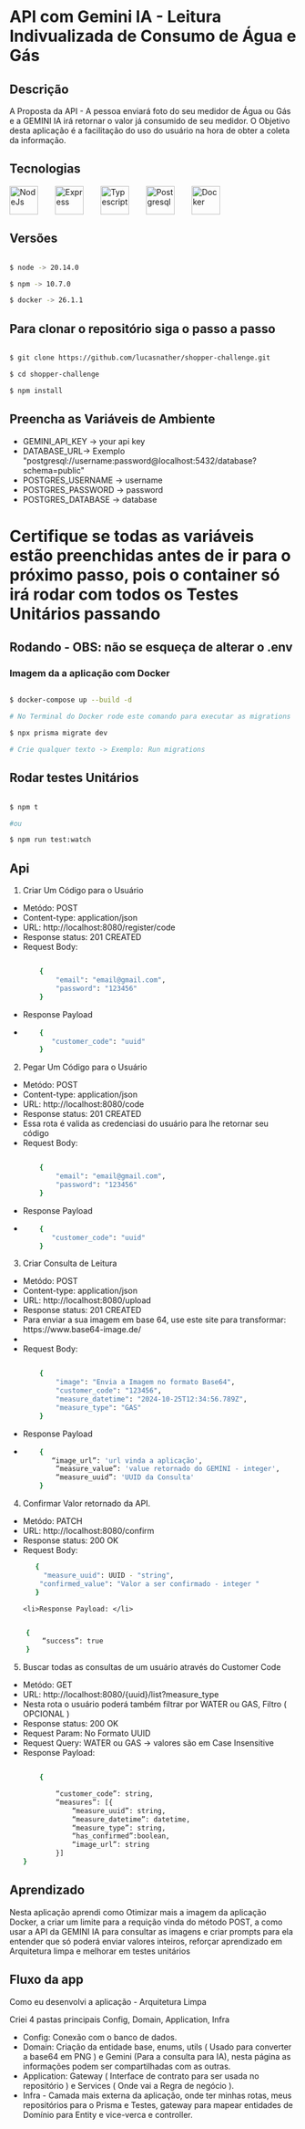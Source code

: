 # API com Gemini IA - Leitura Indivualizada de Consumo de Água e Gás

## Descrição

<p> A Proposta da API - A pessoa enviará foto do seu medidor de Água ou Gás e a GEMINI IA irá retornar 
o valor já consumido de seu medidor. O Objetivo desta aplicação é a facilitação do uso do usuário na hora de obter a coleta da informação.
</p>

## Tecnologias 

<div style="display: flex; gap: 30px;">
    <img alt="NodeJs" src="./assets/node-js.png" style="width:50px;">
    <img alt="Express" src="./assets/express.png" style="width:50px;">
    <img alt="Typescript" src="./assets/typescript.png" style="width:50px;">
    <img alt="Postgresql" src="./assets/postgre.png" style="width:50px;">
    <img alt="Docker" src="./assets/docker.png" style="width:50px;">
</div>

## Versões

```bash

$ node -> 20.14.0

$ npm -> 10.7.0

$ docker -> 26.1.1

```

## Para clonar o repositório siga o passo a passo


```bash

$ git clone https://github.com/lucasnather/shopper-challenge.git

$ cd shopper-challenge

$ npm install

```

## Preencha as Variáveis de Ambiente

- GEMINI_API_KEY -> your api key
- DATABASE_URL-> Exemplo "postgresql://username:password@localhost:5432/database?schema=public"
- POSTGRES_USERNAME -> username
- POSTGRES_PASSWORD -> password
- POSTGRES_DATABASE -> database

# Certifique se todas as variáveis estão preenchidas antes de ir para o próximo passo, pois o container só irá rodar com todos os Testes Unitários passando

## Rodando  - OBS: não se esqueça de alterar o .env

### Imagem da a aplicação com Docker

```bash

$ docker-compose up --build -d

# No Terminal do Docker rode este comando para executar as migrations

$ npx prisma migrate dev

# Crie qualquer texto -> Exemplo: Run migrations

```

## Rodar testes Unitários


```bash

$ npm t

#ou

$ npm run test:watch

```


## Api 

1. Criar Um Código para o Usuário

<ul>
    <li>Metódo: POST</li>
    <li>Content-type: application/json</li>
    <li>URL: http://localhost:8080/register/code</li>
    <li>Response status: 201 CREATED</li>
    <li>Request Body:</li>

```bash

    {
        "email": "email@gmail.com",
        "password": "123456"
    }

```

<li>Response Payload<li>


```bash
    {
       "customer_code": "uuid"
    }
```

</ul>

2. Pegar Um Código para o Usuário

<ul>
    <li>Metódo: POST</li>
    <li>Content-type: application/json</li>
    <li>URL: http://localhost:8080/code</li>
    <li>Response status: 201 CREATED</li>
    <li>Essa rota é valida as credenciasi do usuário para lhe retornar seu código</li>
    <li>Request Body:</li>

```bash

    {
        "email": "email@gmail.com",
        "password": "123456"
    }

```

<li>Response Payload<li>


```bash
    {
       "customer_code": "uuid"
    }
```

</ul>



3. Criar Consulta de Leitura

<ul>
    <li>Metódo: POST</li>
    <li>Content-type: application/json</li>
    <li>URL: http://localhost:8080/upload</li>
    <li>Response status: 201 CREATED</li>
    <li>Para enviar a sua imagem em base 64, use este site para transformar: https://www.base64-image.de/<li>
    <li>Request Body:</li>

```bash

    {
        "image": "Envia a Imagem no formato Base64",
        "customer_code": "123456",
        "measure_datetime": "2024-10-25T12:34:56.789Z",
        "measure_type": "GAS"
    }

```

<li>Response Payload<li>


```bash
    {
       “image_url”: 'url vinda a aplicação',
        “measure_value”: 'value retornado do GEMINI - integer',
        “measure_uuid”: 'UUID da Consulta'
    }
```

</ul>


4. Confirmar Valor retornado da API.

<ul>
    <li>Metódo: PATCH</li>
    <li>URL: http://localhost:8080/confirm</li>
    <li>Response status: 200 OK</li>
    <li>Request Body: </li>

```bash
   {
     "measure_uuid": UUID - "string",
    "confirmed_value": "Valor a ser confirmado - integer "
   }
```

    <li>Response Payload: </li>
</ul>

```bash

    {
        “success”: true
    }

```
5. Buscar todas as consultas de um usuário através do Customer Code
<ul>
    <li>Metódo: GET</li>
    <li>URL: http://localhost:8080/{uuid}/list?measure_type</li>
    <li>Nesta rota o usuário poderá também filtrar por WATER ou GAS, Filtro ( OPCIONAL )</li>
    <li>Response status: 200 OK</li>
    <li>Request Param: No Formato UUID</li>
    <li>Request Query: WATER ou GAS -> valores são em Case Insensitive</li>
    <li>Response Payload: </li>

```bash

    {

        “customer_code”: string,
        “measures”: [{
            “measure_uuid”: string,
            “measure_datetime”: datetime,
            “measure_type”: string,
            “has_confirmed”:boolean,
            “image_url”: string
        }]
}

```
</ul>

## Aprendizado

<p>Nesta aplicação aprendi como Otimizar mais a imagem da aplicação Docker, a criar um limite para a requição vinda do método POST, a como usar a API da GEMINI IA para consultar as imagens e criar prompts para ela entender que só poderá enviar valores inteiros, reforçar aprendizado em Arquitetura limpa e melhorar em testes unitários</p> 

## Fluxo da app

<p>Como eu desenvolvi a aplicação - Arquitetura Limpa</p>

<p>Criei 4 pastas principais Config, Domain, Application, Infra</p>

- Config: Conexão com o banco de dados.
- Domain: Criação da entidade base, enums, utils ( Usado para converter a base64 em PNG ) e Gemini (Para a consulta para IA), nesta página as informações podem ser compartilhadas com as outras.
- Application: Gateway ( Interface de contrato para ser usada no repositório ) e Services ( Onde vai a Regra de negócio ).
- Infra - Camada mais externa da aplicação, onde ter minhas rotas, meus repositórios para o Prisma e Testes, gateway para mapear entidades de Domínio para Entity e vice-verca e controller.

